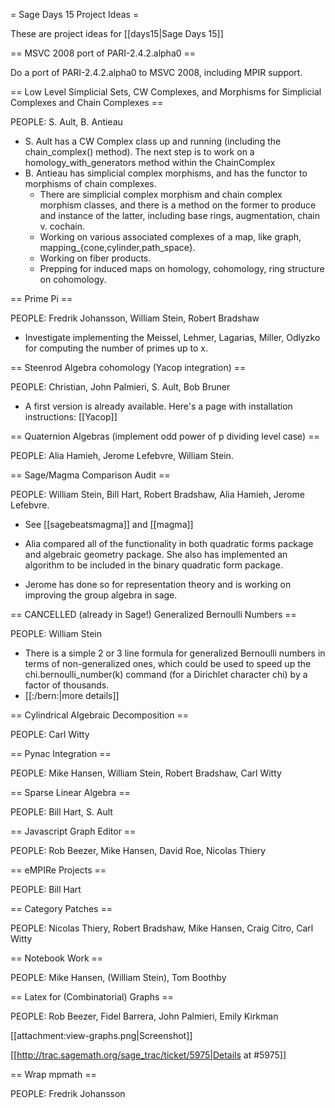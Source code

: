 = Sage Days 15 Project Ideas =

These are project ideas for [[days15|Sage Days 15]]

== MSVC 2008 port of PARI-2.4.2.alpha0 ==


  Do a port of PARI-2.4.2.alpha0 to MSVC 2008, including MPIR support.

== Low Level Simplicial Sets, CW Complexes, and Morphisms for Simplicial Complexes and Chain Complexes ==

PEOPLE: S. Ault, B. Antieau

  * S. Ault has a CW Complex class up and running (including the chain_complex() method).  The next step is to work on a homology_with_generators method within the ChainComplex
  * B. Antieau has simplicial complex morphisms, and has the functor to morphisms of chain complexes.
    * There are simplicial complex morphism and chain complex morphism classes, and there is a method on the former to produce and instance of the latter, including base rings, augmentation, chain v. cochain.
    * Working on various associated complexes of a map, like graph, mapping_{cone,cylinder,path_space}.
    * Working on fiber products.
    * Prepping for induced maps on homology, cohomology, ring structure on cohomology.

== Prime Pi ==

PEOPLE: Fredrik Johansson, William Stein, Robert Bradshaw

  * Investigate implementing the Meissel, Lehmer, Lagarias, Miller, Odlyzko for computing the number of primes up to x.


== Steenrod Algebra cohomology (Yacop integration) ==
  
PEOPLE: Christian, John Palmieri, S. Ault, Bob Bruner

  * A first version is already available. Here's a page with installation instructions: [[Yacop]] 

== Quaternion Algebras (implement odd power of p dividing level case) ==

PEOPLE: Alia Hamieh, Jerome Lefebvre, William Stein.



== Sage/Magma Comparison Audit ==

PEOPLE: William Stein, Bill Hart, Robert Bradshaw, Alia Hamieh, Jerome Lefebvre.

  * See [[sagebeatsmagma]] and [[magma]]

  * Alia compared all of the functionality in both quadratic forms package and algebraic geometry package. She also has implemented an algorithm to be included in the binary quadratic form package.
  * Jerome has done so for representation theory and is working on improving the group algebra in sage.

== CANCELLED (already in Sage!) Generalized Bernoulli Numbers ==

PEOPLE: William Stein   
  
  * There is a simple 2 or 3 line formula for generalized Bernoulli numbers in terms of non-generalized ones, which could be used to speed up the chi.bernoulli_number(k) command (for a Dirichlet character chi) by a factor of thousands.
  * [[:/bern:|more details]]

== Cylindrical Algebraic Decomposition ==

PEOPLE: Carl Witty

== Pynac Integration ==

PEOPLE: Mike Hansen, William Stein, Robert Bradshaw, Carl Witty

== Sparse Linear Algebra ==

PEOPLE: Bill Hart, S. Ault

== Javascript Graph Editor ==

PEOPLE: Rob Beezer, Mike Hansen, David Roe, Nicolas Thiery

== eMPIRe Projects ==

PEOPLE:  Bill Hart

== Category Patches ==

PEOPLE: Nicolas Thiery, Robert Bradshaw, Mike Hansen, Craig Citro, Carl Witty

== Notebook Work ==

PEOPLE: Mike Hansen, (William Stein), Tom Boothby

== Latex for (Combinatorial) Graphs ==

PEOPLE: Rob Beezer, Fidel Barrera, John Palmieri, Emily Kirkman

[[attachment:view-graphs.png|Screenshot]]

[[http://trac.sagemath.org/sage_trac/ticket/5975|Details at #5975]]

== Wrap mpmath ==

PEOPLE: Fredrik Johansson
